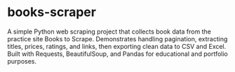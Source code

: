 # books-scraper
A simple Python web scraping project that collects book data from the practice site Books to Scrape. Demonstrates handling pagination, extracting titles, prices, ratings, and links, then exporting clean data to CSV and Excel. Built with Requests, BeautifulSoup, and Pandas for educational and portfolio purposes.
